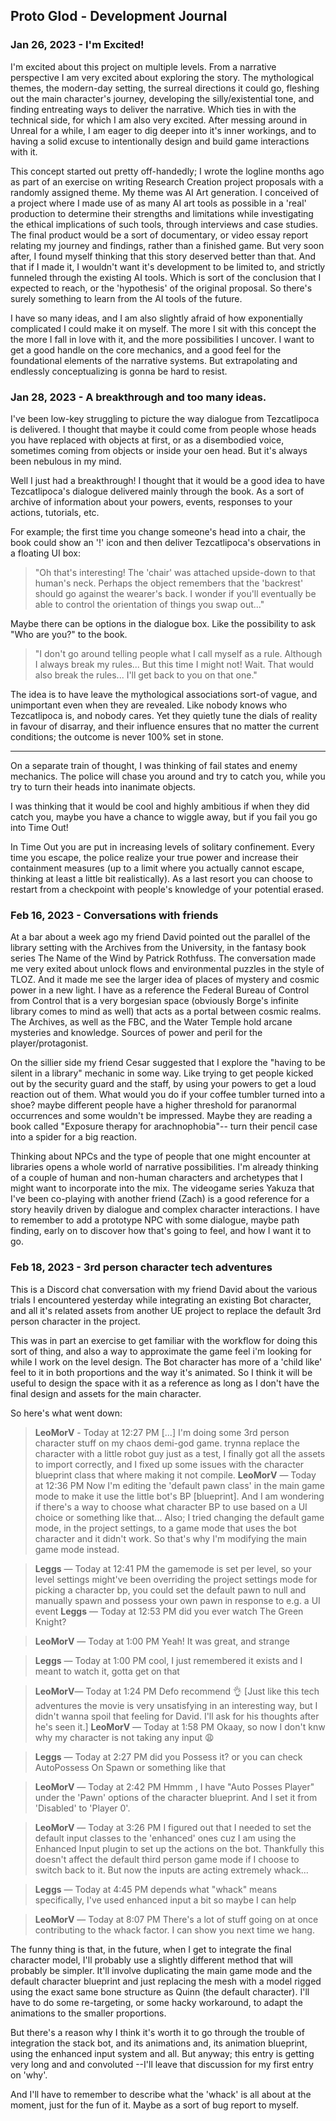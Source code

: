 ## Proto Glod - Development Journal

### Jan 26, 2023 - I'm Excited!

I'm excited about this project on multiple levels. From a narrative perspective I am very excited about exploring the story. The mythological themes, the modern-day setting, the surreal directions it could go, fleshing out the main character's journey, developing the silly/existential tone, and finding entreating ways to deliver the narrative. Which ties in with the technical side, for which I am also very excited. After messing around in Unreal for a while, I am eager to dig deeper into it's inner workings, and to having a solid excuse to intentionally design and build game interactions with it. 

This concept started out pretty off-handedly; I wrote the logline months ago as part of an exercise on writing Research Creation project proposals with a randomly assigned theme. My theme was AI Art generation. I conceived of a project where I made use of as many AI art tools as possible in a 'real' production to determine their strengths and limitations while investigating the ethical implications of such tools, through interviews and case studies. The final product would be a sort of documentary, or video essay report relating my journey and findings, rather than a finished game. But very soon after, I found myself thinking that this story deserved better than that. And that if I made it, I wouldn't want it's development to be limited to, and strictly funneled through the existing AI tools. Which is sort of the conclusion that I expected to reach, or the 'hypothesis' of the original proposal. So there's surely something to learn from the AI tools of the future.

I have so many ideas, and I am also slightly afraid of how exponentially complicated I could make it on myself. The more I sit with this concept the the more I fall in love with it, and the more possibilities I uncover.  I want to get a good handle on the core mechanics, and a good feel for the foundational elements of the narrative systems. But extrapolating and endlessly conceptualizing is gonna be hard to resist.

### Jan 28, 2023 - A breakthrough and too many ideas.

I've been low-key struggling to picture the way dialogue from Tezcatlipoca is delivered. I thought that maybe it could come from people whose heads you have replaced with objects at first, or as a disembodied voice, sometimes coming from objects or inside your oen head. But it's always been nebulous in my mind. 

Well I just had a breakthrough! I thought that it would be a good idea to have Tezcatlipoca's dialogue delivered mainly through the book. As a sort of archive of information about your powers, events, responses to your actions, tutorials, etc. 

For example; the first time you change someone's head into a chair, the book could show an '!' icon and then deliver Tezcatlipoca's observations in a floating UI box:

>"Oh that's interesting! The 'chair' was attached upside-down to that human's neck. Perhaps the object remembers that the 'backrest' should go against the wearer's back. I wonder if you'll eventually be able to control the orientation of things you swap out..." 

Maybe there can be options in the dialogue box. Like the possibility to ask "Who are you?" to the book.

>"I don't go around telling people what I call myself as a rule. Although I always break my rules... But this time I might not! Wait. That would also break the rules... I'll get back to you on that one."

The idea is to have leave the mythological associations sort-of vague, and unimportant even when they are revealed. Like nobody knows who Tezcatlipoca is, and nobody cares. Yet they quietly tune the dials of reality in favour of disarray, and their influence ensures that no matter the current conditions; the outcome is never 100% set in stone.

---
On a separate train of thought, I was thinking of fail states and enemy mechanics. The police will chase you around and try to catch you, while you try to turn their heads into inanimate objects.

I was thinking that it would be cool and highly ambitious if when they did catch you, maybe you have a chance to wiggle away, but if you fail you go into Time Out! 

In Time Out you are put in increasing levels of solitary confinement. Every time you escape, the police realize your true power and increase their containment measures (up to a limit where you actually cannot escape, thinking at least a little bit realistically). As a last resort you can choose to restart from a checkpoint with people's knowledge of your potential erased.

### Feb 16, 2023 - Conversations with friends

At a bar about a week ago my friend David pointed out the parallel of the library setting with the Archives from the University, in the fantasy book series The Name of the Wind by Patrick Rothfuss. The conversation made me very exited about unlock flows and environmental puzzles in the style of TLOZ. And it made me see the larger idea of  places of mystery and cosmic power in a new light. I have as a reference the Federal Bureau of Control from Control that is a very borgesian space (obviously Borge's infinite library comes to mind as well) that acts as a portal between cosmic realms. The Archives, as well as the FBC, and the Water Temple hold arcane mysteries and knowledge. Sources of power and peril for the player/protagonist.

On the sillier side my friend Cesar suggested that I explore the "having to be silent in a library" mechanic in some way. Like trying to get people kicked out by the security guard and the staff, by using your powers to get a loud reaction out of them. What would you do if your coffee tumbler turned into a shoe? maybe different people have a higher threshold for paranormal occurrences and some wouldn't be impressed. Maybe they are reading a book called "Exposure therapy for arachnophobia"-- turn their pencil case into a spider for a big reaction.

Thinking about NPCs and the type of people that one might encounter at libraries opens a whole world of narrative possibilities. I'm already thinking of a couple of human and non-human characters and archetypes that I might want to incorporate into the mix. The videogame series Yakuza that I've been co-playing with another friend (Zach) is a good reference for a story heavily driven by dialogue and complex character interactions. I have to remember to add a prototype NPC with some dialogue, maybe path finding, early on to discover how that's going to feel, and how I want it to go.

### Feb 18, 2023 - 3rd person character tech adventures 

This is a Discord chat conversation with my friend David about the various trials I encountered yesterday while integrating an existing Bot character, and all it's related assets from another UE project to replace the default 3rd person character in the project.

This was in part an exercise to get familiar with the workflow for doing this sort of thing, and also a way to approximate the game feel i'm looking for while I work on the level design. The Bot character has more of a 'child like' feel to it in both proportions and the way it's animated. So I think it will be useful to design the space with it as a reference as long as I don't have the final design and assets for the main character.

So here's what went down:

> **LeoMorV** - Today at 12:27 PM
[...]
I'm doing some 3rd person character stuff on my chaos demi-god game.
trynna replace the character with a little robot guy just as a test, I finally got all the assets to import correctly, and I fixed up some issues with the character blueprint class that where making it not compile.
**LeoMorV** — Today at 12:36 PM
Now I'm editing the 'default pawn class' in the main game mode to make it use the little bot's BP [blueprint]. And I am wondering if there's a way to choose what character BP to use based on a UI choice or something like that...
Also; I tried changing the default game mode, in the project settings, to a game mode that uses the bot character and it didn't work. So that's why I'm modifying the main game mode instead.

>**Leggs** — Today at 12:41 PM
the gamemode is set per level, so your level settings might've been overriding the project settings mode
for picking a character bp, you could set the default pawn to null and manually spawn and possess your own pawn  in response to e.g. a UI event 
**Leggs** — Today at 12:53 PM
did you ever watch The Green Knight?

>**LeoMorV** — Today at 1:00 PM
Yeah! It was great, and strange

>**Leggs** — Today at 1:00 PM
cool, I just remembered it exists and I meant to watch it, gotta get on that

>**LeoMorV**— Today at 1:24 PM
Defo recommend 👌 [Just like this tech adventures the movie is very unsatisfying in an interesting way, but I didn't wanna spoil that feeling for David. I'll ask for his thoughts after he's seen it.]
**LeoMorV** — Today at 1:58 PM
Okaay, so now I don't knw why my character is not taking any input 😩

>**Leggs** — Today at 2:27 PM
did you Possess it?
or you can check AutoPossess On Spawn or something like that

>**LeoMorV** — Today at 2:42 PM
Hmmm , I have "Auto Posses Player"  under the 'Pawn' options of the character blueprint. And I set it from 'Disabled' to 'Player 0'.

>**LeoMorV** — Today at 3:26 PM
I figured out that I needed to set the default input classes to the 'enhanced' ones cuz I am using the Enhanced Input plugin to set up the actions on the bot. Thankfully this doesn't affect the default third person game mode if I choose to switch back to it. But now the inputs are acting extremely whack...

>**Leggs** — Today at 4:45 PM
depends what "whack" means specifically, I've used enhanced input a bit so maybe I can help

>**LeoMorV** — Today at 8:07 PM
There's a lot of stuff going on at once contributing to the whack factor. I can show you next time we hang.

The funny thing is that, in the future, when I get to integrate the final character model, I'll probably use a slightly different method that will probably be simpler. It'll involve duplicating the main game mode and the default character blueprint and just replacing the mesh with a model rigged using the exact same bone structure as Quinn (the default character). I'll have to do some re-targeting, or some hacky workaround, to adapt the animations to the smaller proportions. 

But there's a reason why I think it's worth it to go through the trouble of integration the stack bot, and its animations and, its animation blueprint, using the enhanced input system and all. But anyway; this entry is getting very long and and convoluted --I'll leave that discussion for my first entry on 'why'.

And I'll have to remember to describe what the 'whack' is all about at the moment, just for the fun of it. Maybe as a sort of bug report to myself.